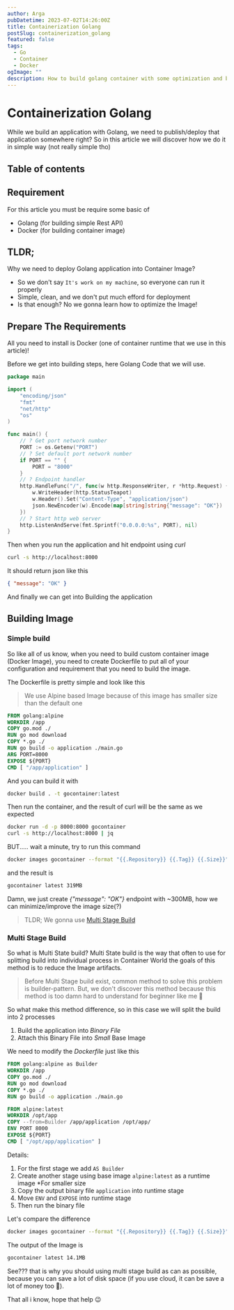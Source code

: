 ```yaml
---
author: Arga
pubDatetime: 2023-07-02T14:26:00Z
title: Containerization Golang
postSlug: containerization_golang
featured: false
tags:
  - Go
  - Container
  - Docker
ogImage: ""
description: How to build golang container with some optimization and best practices
---
```


# Containerization Golang

While we build an application with Golang, we need to publish/deploy that application somewhere right? So in this article we will discover how we do it in simple way (not really simple tho)

## Table of contents

## Requirement

For this article you must be require some basic of

- Golang (for building simple Rest API)
- Docker (for building container image)

## TLDR;

Why we need to deploy Golang application into Container Image?

- So we don't say `It's work on my machine`, so everyone can run it properly
- Simple, clean, and we don't put much efford for deployment
- Is that enough? No we gonna learn how to optimize the Image!

## Prepare The Requirements

All you need to install is Docker (one of container runtime that we use in this article)!

Before we get into building steps, here Golang Code that we will use.

```go
package main

import (
	"encoding/json"
	"fmt"
	"net/http"
	"os"
)

func main() {
	// ? Get port network number
	PORT := os.Getenv("PORT")
	// ? Set default port network number
	if PORT == "" {
		PORT = "8000"
	}
	// ? Endpoint handler
	http.HandleFunc("/", func(w http.ResponseWriter, r *http.Request) {
		w.WriteHeader(http.StatusTeapot)
		w.Header().Set("Content-Type", "application/json")
		json.NewEncoder(w).Encode(map[string]string{"message": "OK"})
	})
	// ? Start http web server
	http.ListenAndServe(fmt.Sprintf("0.0.0.0:%s", PORT), nil)
}
```

Then when you run the application and hit endpoint using _curl_

```sh
curl -s http://localhost:8000
```

It should return json like this

```json
{ "message": "OK" }
```

And finally we can get into Building the application

## Building Image

### Simple build

So like all of us know, when you need to build custom container image (Docker Image), you need to create Dockerfile to put all of your configuration and requirement that you need to build the image.

The Dockerfile is pretty simple and look like this

> We use Alpine based Image because of this image has smaller size than the default one

```dockerfile
FROM golang:alpine
WORKDIR /app
COPY go.mod ./
RUN go mod download
COPY *.go ./
RUN go build -o application ./main.go
ARG PORT=8000
EXPOSE ${PORT}
CMD [ "/app/application" ]
```

And you can build it with

```sh
docker build . -t gocontainer:latest
```

Then run the container, and the result of curl will be the same as we expected

```sh
docker run -d -p 8000:8000 gocontainer
curl -s http://localhost:8000 | jq
```

BUT..... wait a minute, try to run this command

```sh
docker images gocontainer --format "{{.Repository}} {{.Tag}} {{.Size}}"
```

and the result is

```sh
gocontainer latest 319MB
```

Damn, we just create _{"message": "OK"}_ endpoint with ~300MB, how we can minimize/improve the image size(?)

> TLDR; We gonna use [Multi Stage Build](#multi-stage-build)

### Multi Stage Build

So what is Multi State build?
Multi State build is the way that often to use for splitting build into individual process in Container World the goals of this method is to reduce the Image artifacts.

> Before Multi Stage build exist, common method to solve this problem is builder-pattern. But, we don't discover this method because this method is too damn hard to understand for beginner like me 🥲

So what make this method difference, so in this case we will split the build into 2 processes

1. Build the application into _Binary File_
2. Attach this Binary File into _Small_ Base Image

We need to modify the _Dockerfile_ just like this

```dockerfile
FROM golang:alpine as Builder
WORKDIR /app
COPY go.mod ./
RUN go mod download
COPY *.go ./
RUN go build -o application ./main.go

FROM alpine:latest
WORKDIR /opt/app
COPY --from=Builder /app/application /opt/app/
ENV PORT 8000
EXPOSE ${PORT}
CMD [ "/opt/app/application" ]
```

Details:

1. For the first stage we add `AS Builder`
2. Create another stage using base image `alpine:latest` as a runtime image \*For smaller size
3. Copy the output binary file `application` into runtime stage
4. Move `ENV` and `EXPOSE` into runtime stage
5. Then run the binary file

Let's compare the difference

```sh
docker images gocontainer --format "{{.Repository}} {{.Tag}} {{.Size}}"
```

The output of the Image is

```sh
gocontainer latest 14.1MB
```

See??? that is why you should using multi stage build as can as possible, because you can save a lot of disk space (if you use cloud, it can be save a lot of money too 💸).

That all i know, hope that help 😉
